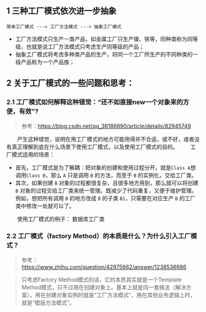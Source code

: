 ## 1 三种工厂模式依次进一步抽象
```
简单工厂模式 ---> 工厂方法模式 ---> 抽象工厂模式
```

- 工厂方法模式只生产一类产品，如金属工厂只生产镍、铁等，同种类称为同等级，也就是说工厂方法模式只考虑生产同等级的产品；
- 抽象工厂模式将考虑多种类产品的生产，将同一个工厂所生产的不同种类的一级产品称为一个产品族；

## 2 关于工厂模式的一些问题和思考：
### 2.1 工厂模式如何解释这种错觉：“还不如直接new一个对象来的方便，有效”?
> 参考：https://blog.csdn.net/qq_36186690/article/details/82945749
 
&emsp;&emsp;产生这种错觉，说明在用工厂模式的地方可能用得并不合适，或不好，或者没有真正理解到底在什么场景下使用工厂模式，以及使用工厂模式的目的。
&emsp;&emsp;工厂模式适用的场景：
- 首先，工厂模式是为了解耦：把对象的创建和使用过程分开。就是`Class A`想调用`Class B`，那么 `A` 只是调用 `B` 的方法，而至于 `B` 的实例化，交给工厂类。
- 其次，如果创建 `B` 对象的过程都很复杂，且很多地方用到，那么就可以将创建 `B` 对象的过程交给工厂类来统一管理。既减少了代码重复，又便于维护管理。
例如，想把所有调用 `B` 的地方改成 `B` 的子类 `B1`，只需要在对应生产 `B` 的工厂类中修改一处就可以了。  

&emsp;&emsp;使用工厂模式的例子：
数据库工厂类

### 2.2 工厂模式（factory Method）的本质是什么？为什么引入工厂模式？
> 参考：https://www.zhihu.com/question/42975862/answer/1238536686

> 只考虑Factory Method模式的话，它的本质其实就是一个Template Method模式，只不过用在创建对象上。基本上就是同一套搞法（解决方案），用在创建对象实例时就是“工厂方法模式”，用在其他业务逻辑上时，就是“模版方法模式”。 